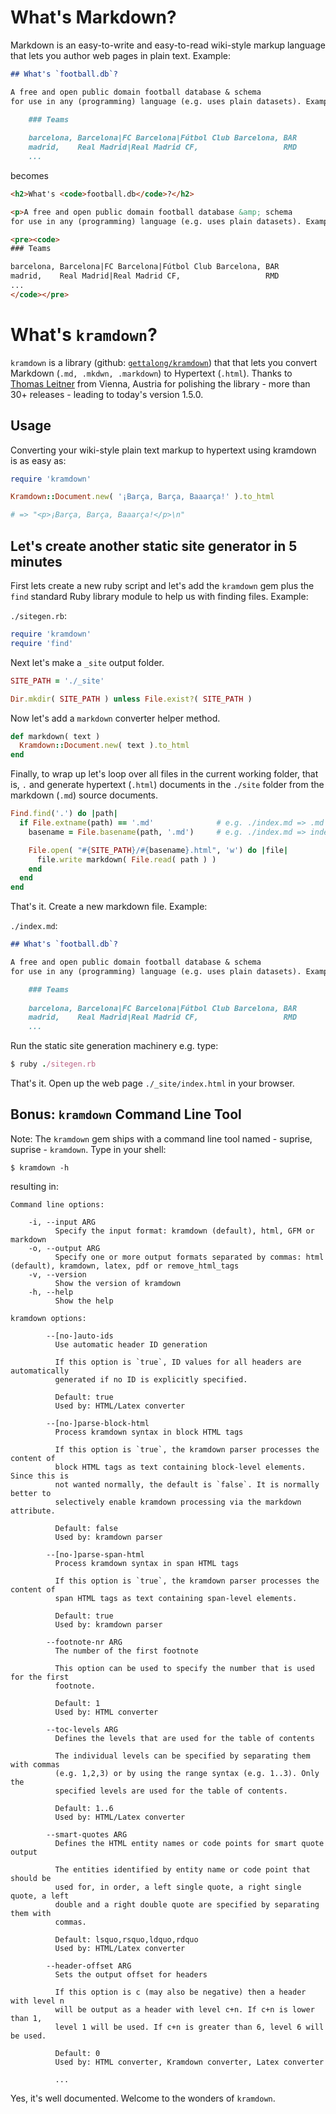 # What's Markdown?

Markdown is an easy-to-write and easy-to-read wiki-style markup language that
lets you author web pages in plain text. Example:

``` markdown
## What's `football.db`?

A free and open public domain football database & schema
for use in any (programming) language (e.g. uses plain datasets). Example:

    ### Teams
    
    barcelona, Barcelona|FC Barcelona|Fútbol Club Barcelona, BAR
    madrid,    Real Madrid|Real Madrid CF,                   RMD
    ...
```

becomes

``` html
<h2>What's <code>football.db</code>?</h2>

<p>A free and open public domain football database &amp; schema
for use in any (programming) language (e.g. uses plain datasets). Example:</p>

<pre><code>
### Teams

barcelona, Barcelona|FC Barcelona|Fútbol Club Barcelona, BAR
madrid,    Real Madrid|Real Madrid CF,                   RMD
...
</code></pre>
```


# What's `kramdown`?

`kramdown` is a library (github: [`gettalong/kramdown`](https://github.com/gettalong/kramdown)) that
that lets you convert Markdown (`.md, .mkdwn, .markdown`) to Hypertext (`.html`).
Thanks to [Thomas Leitner](https://github.com/gettalong) from Vienna, Austria
for polishing the library - more than 30+ releases - leading to today's version 1.5.0.

## Usage

Converting your wiki-style plain text markup
to hypertext using kramdown is as easy as:

``` ruby
require 'kramdown'

Kramdown::Document.new( '¡Barça, Barça, Baaarça!' ).to_html

# => "<p>¡Barça, Barça, Baaarça!</p>\n"
```

## Let's create another static site generator in 5 minutes

First lets create a new ruby script and
let's add the `kramdown` gem
plus the `find` standard Ruby library module to help us with finding files. Example:


`./sitegen.rb`:

``` ruby
require 'kramdown'
require 'find'
```

Next let's make a `_site` output folder.

``` ruby
SITE_PATH = './_site'

Dir.mkdir( SITE_PATH ) unless File.exist?( SITE_PATH )
```

Now let's add a `markdown` converter helper method.

``` ruby
def markdown( text )
  Kramdown::Document.new( text ).to_html
end
```

Finally, to wrap up let's loop over all files in the current working folder, that is, `.`
and generate hypertext (`.html`) documents in the `./site` folder
from the markdown (`.md`) source documents.

``` ruby
Find.find('.') do |path|
  if File.extname(path) == '.md'              # e.g. ./index.md => .md
    basename = File.basename(path, '.md')     # e.g. ./index.md => index

    File.open( "#{SITE_PATH}/#{basename}.html", 'w') do |file|
      file.write markdown( File.read( path ) )
    end
  end
end
```

That's it. Create a new markdown file. Example:

`./index.md`:

``` markdown
## What's `football.db`?

A free and open public domain football database & schema
for use in any (programming) language (e.g. uses plain datasets). Example:

    ### Teams
    
    barcelona, Barcelona|FC Barcelona|Fútbol Club Barcelona, BAR
    madrid,    Real Madrid|Real Madrid CF,                   RMD
    ...
```

Run the static site generation machinery e.g. type:

``` ruby
$ ruby ./sitegen.rb
```

That's it. Open up the web page `./_site/index.html` in your browser. 



## Bonus: `kramdown` Command Line Tool

Note: The `kramdown` gem ships with a command line tool named - suprise,
suprise - `kramdown`. Type in your shell:

```
$ kramdown -h
```

resulting in:

```
Command line options:

    -i, --input ARG
          Specify the input format: kramdown (default), html, GFM or markdown
    -o, --output ARG
          Specify one or more output formats separated by commas: html (default), kramdown, latex, pdf or remove_html_tags
    -v, --version
          Show the version of kramdown
    -h, --help
          Show the help

kramdown options:

        --[no-]auto-ids
          Use automatic header ID generation
          
          If this option is `true`, ID values for all headers are automatically
          generated if no ID is explicitly specified.
          
          Default: true
          Used by: HTML/Latex converter

        --[no-]parse-block-html
          Process kramdown syntax in block HTML tags
          
          If this option is `true`, the kramdown parser processes the content of
          block HTML tags as text containing block-level elements. Since this is
          not wanted normally, the default is `false`. It is normally better to
          selectively enable kramdown processing via the markdown attribute.
          
          Default: false
          Used by: kramdown parser

        --[no-]parse-span-html
          Process kramdown syntax in span HTML tags
          
          If this option is `true`, the kramdown parser processes the content of
          span HTML tags as text containing span-level elements.
          
          Default: true
          Used by: kramdown parser

        --footnote-nr ARG
          The number of the first footnote
          
          This option can be used to specify the number that is used for the first
          footnote.
          
          Default: 1
          Used by: HTML converter

        --toc-levels ARG
          Defines the levels that are used for the table of contents
          
          The individual levels can be specified by separating them with commas
          (e.g. 1,2,3) or by using the range syntax (e.g. 1..3). Only the
          specified levels are used for the table of contents.
          
          Default: 1..6
          Used by: HTML/Latex converter

        --smart-quotes ARG
          Defines the HTML entity names or code points for smart quote output
          
          The entities identified by entity name or code point that should be
          used for, in order, a left single quote, a right single quote, a left
          double and a right double quote are specified by separating them with
          commas.
          
          Default: lsquo,rsquo,ldquo,rdquo
          Used by: HTML/Latex converter

        --header-offset ARG
          Sets the output offset for headers
          
          If this option is c (may also be negative) then a header with level n
          will be output as a header with level c+n. If c+n is lower than 1,
          level 1 will be used. If c+n is greater than 6, level 6 will be used.
          
          Default: 0
          Used by: HTML converter, Kramdown converter, Latex converter

          ...
```

Yes, it's well documented. Welcome to the wonders of `kramdown`.

